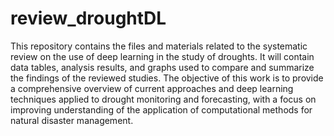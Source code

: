 # review_droughtDL
This repository contains the files and materials related to the systematic review on the use of deep learning in the study of droughts. It will contain data tables, analysis results, and graphs used to compare and summarize the findings of the reviewed studies. The objective of this work is to provide a comprehensive overview of current approaches and deep learning techniques applied to drought monitoring and forecasting, with a focus on improving understanding of the application of computational methods for natural disaster management.

